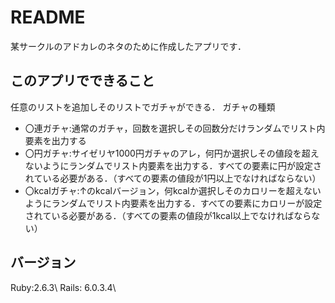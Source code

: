 # README

某サークルのアドカレのネタのために作成したアプリです．
## このアプリでできること
任意のリストを追加しそのリストでガチャができる．
ガチャの種類
* 〇連ガチャ:通常のガチャ，回数を選択しその回数分だけランダムでリスト内要素を出力する
* 〇円ガチャ:サイゼリヤ1000円ガチャのアレ，何円か選択しその値段を超えないようにランダムでリスト内要素を出力する．すべての要素に円が設定されている必要がある．（すべての要素の値段が1円以上でなければならない）
* 〇kcalガチャ:↑のkcalバージョン，何kcalか選択しそのカロリーを超えないようにランダムでリスト内要素を出力する．すべての要素にカロリーが設定されている必要がある．（すべての要素の値段が1kcal以上でなければならない）

##  バージョン
Ruby:2.6.3\\
Rails: 6.0.3.4\\
